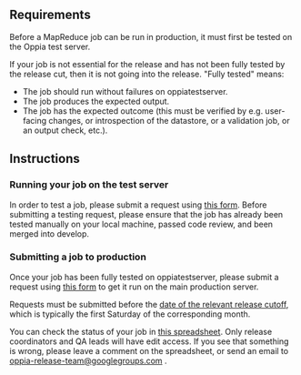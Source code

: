 ## Requirements

Before a MapReduce job can be run in production, it must first be tested on the Oppia test server.

If your job is not essential for the release and has not been fully tested by the release cut, then it is not going into the release. "Fully tested" means:
- The job should run without failures on oppiatestserver.
- The job produces the expected output.
- The job has the expected outcome (this must be verified by e.g. user-facing changes, or introspection of the datastore, or a validation job, or an output check, etc.).

## Instructions

### Running your job on the test server

In order to test a job, please submit a request using [this form](https://goo.gl/forms/XIj00RJ2h5L55XzU2). Before submitting a testing request, please ensure that the job has already been tested manually on your local machine, passed code review, and been merged into develop.

### Submitting a job to production

Once your job has been fully tested on oppiatestserver, please submit a request using [this form](https://goo.gl/forms/6pNveYNJat9nSBRm1) to get it run on the main production server.

Requests must be submitted before the [date of the relevant release cutoff](https://github.com/oppia/oppia/wiki/Release-Schedule), which is typically the first Saturday of the corresponding month.

You can check the status of your job in [this spreadsheet](https://docs.google.com/spreadsheets/d/1PAVWMxu7w-tOuJEzbixHRQL4GO34uHggbgQCcH1AXJg/edit#gid=0). Only release coordinators and QA leads will have edit access. If you see that something is wrong, please leave a comment on the spreadsheet, or send an email to oppia-release-team@googlegroups.com . 